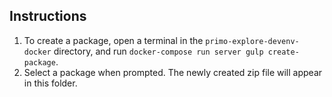## Instructions

1. To create a package, open a terminal in the `primo-explore-devenv-docker` directory, and run `docker-compose run server gulp create-package`.
2. Select a package when prompted. The newly created zip file will appear in this folder.

